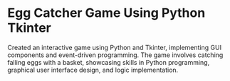 # Egg Catcher Game Using Python Tkinter
Created an interactive game using Python and Tkinter,  implementing GUI components and event-driven programming.  The game involves catching falling eggs with a basket,  showcasing skills in Python programming, graphical user  interface design, and logic implementation.
